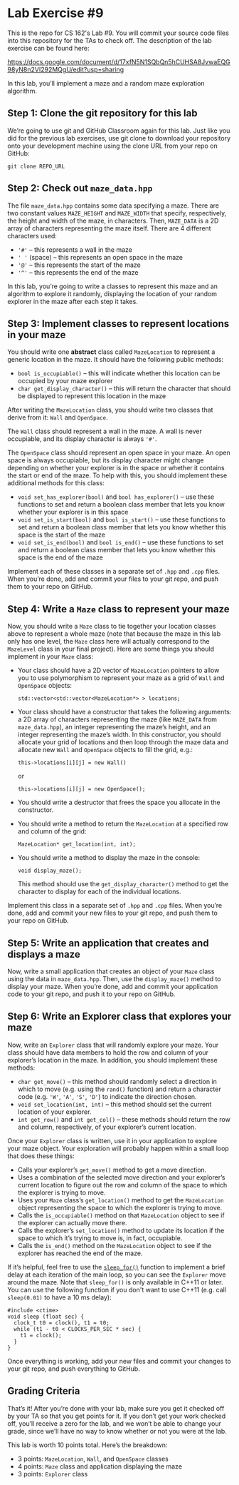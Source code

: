 Lab Exercise #9
===============

This is the repo for CS 162's Lab #9.  You will commit your source code files into this repository for the TAs to check off.  The description of the lab exercise can be found here:

https://docs.google.com/document/d/17xfN5N1SQbQn5hCUHSA8JvwaEQG98yN8n2VI292MQgU/edit?usp=sharing

In this lab, you’ll implement a maze and a random maze exploration algorithm.

## Step 1: Clone the git repository for this lab

We’re going to use git and GitHub Classroom again for this lab.  Just like you did for the previous lab exercises, use git clone to download your repository onto your development machine using the clone URL from your repo on GitHub:
```
git clone REPO_URL
```

## Step 2: Check out `maze_data.hpp`

The file `maze_data.hpp` contains some data specifying a maze.  There are two constant values `MAZE_HEIGHT` and `MAZE_WIDTH` that specify, respectively, the height and width of the maze, in characters.  Then, `MAZE_DATA` is a 2D array of characters representing the maze itself.  There are 4 different characters used:
  * `'#'` – this represents a wall in the maze
  * `' '` (space) – this represents an open space in the maze
  * `'@'` – this represents the start of the maze
  * `'^'` – this represents the end of the maze

In this lab, you’re going to write a classes to represent this maze and an algorithm to explore it randomly, displaying the location of your random explorer in the maze after each step it takes.

## Step 3: Implement classes to represent locations in your maze

You should write one **abstract** class called `MazeLocation` to represent a generic location in the maze.  It should have the following public methods:
  * `bool is_occupiable()` – this will indicate whether this location can be occupied by your maze explorer
  * `char get_display_character()` – this will return the character that should be displayed to represent this location in the maze

After writing the `MazeLocation` class, you should write two classes that derive from it: `Wall` and `OpenSpace`.

The `Wall` class should represent a wall in the maze.  A wall is never occupiable, and its display character is always `'#'`.

The `OpenSpace` class should represent an open space in your maze.  An open space is always occupiable, but its display character might change depending on whether your explorer is in the space or whether it contains the start or end of the maze.  To help with this, you should implement these additional methods for this class:
  * `void set_has_explorer(bool)` and `bool has_explorer()` – use these functions to set and return a boolean class member that lets you know whether your explorer is in this space
  * `void set_is_start(bool)` and `bool is_start()` – use these functions to set and return a boolean class member that lets you know whether this space is the start of the maze
  * `void set_is_end(bool)` and `bool is_end()` – use these functions to set and return a boolean class member that lets you know whether this space is the end of the maze

Implement each of these classes in a separate set of `.hpp` and `.cpp` files.  When you’re done, add and commit your files to your git repo, and push them to your repo on GitHub.

## Step 4: Write a `Maze` class to represent your maze

Now, you should write a `Maze` class to tie together your location classes above to represent a whole maze (note that because the maze in this lab only has one level, the `Maze` class here will actually correspond to the `MazeLevel` class in your final project).  Here are some things you should implement in your `Maze` class:

  * Your class should have a 2D vector of `MazeLocation` pointers to allow you to use polymorphism to represent your maze as a grid of `Wall` and `OpenSpace` objects:
    ```
    std::vector<std::vector<MazeLocation*> > locations;
    ```

  * Your class should have a constructor that takes the following arguments: a 2D array of characters representing the maze (like `MAZE_DATA` from `maze_data.hpp`), an integer representing the maze’s height, and an integer representing the maze’s width.  In this constructor, you should allocate your grid of locations and then loop through the maze data and allocate new `Wall` and `OpenSpace` objects to fill the grid, e.g.:
    ```
    this->locations[i][j] = new Wall()
    ```
    or
    ```
    this->locations[i][j] = new OpenSpace();
    ```

  * You should write a destructor that frees the space you allocate in the constructor.

  * You should write a method to return the `MazeLocation` at a specified row and column of the grid:
    ```
    MazeLocation* get_location(int, int);
    ```

  * You should write a method to display the maze in the console:
    ```
    void display_maze();
    ```
    This method should use the `get_display_character()` method to get the character to display for each of the individual locations.

Implement this class in a separate set of `.hpp` and `.cpp` files.  When you’re done, add and commit your new files to your git repo, and push them to your repo on GitHub.

## Step 5: Write an application that creates and displays a maze

Now, write a small application that creates an object of your `Maze` class using the data in `maze_data.hpp`.  Then, use the `display_maze()` method to display your maze.  When you’re done, add and commit your application code to your git repo, and push it to your repo on GitHub.

## Step 6: Write an Explorer class that explores your maze

Now, write an `Explorer` class that will randomly explore your maze.  Your class should have data members to hold the row and column of your explorer’s location in the maze.  In addition, you should implement these methods:
  * `char get_move()` – this method should randomly select a direction in which to move (e.g. using the `rand()` function) and return a character code (e.g. `'W'`, `'A'`, `'S'`, `'D'`) to indicate the direction chosen.
  * `void set_location(int, int)` – this method should set the current location of your explorer.
  * `int get_row()` and `int get_col()` – these methods should return the row and column, respectively, of your explorer’s current location.

Once your `Explorer` class is written, use it in your application to explore your maze object.  Your exploration will probably happen within a small loop that does these things:
  * Calls your explorer’s `get_move()` method to get a move direction.
  * Uses a combination of the selected move direction and your explorer’s current location to figure out the row and column of the space to which the explorer is trying to move.
  * Uses your `Maze` class’s `get_location()` method to get the `MazeLocation` object representing the space to which the explorer is trying to move.
  * Calls the `is_occupiable()` method on that `MazeLocation` object to see if the explorer can actually move there.
  * Calls the explorer’s `set_location()` method to update its location if the space to which it’s trying to move is, in fact, occupiable.
  * Calls the `is_end()` method on the `MazeLocation` object to see if the explorer has reached the end of the maze.

If it’s helpful, feel free to use the [`sleep_for()`](http://www.cplusplus.com/reference/thread/this_thread/sleep_for/) function to implement a brief delay at each iteration of the main loop, so you can see the `Explorer` move around the maze.  Note that `sleep_for()` is only available in C++11 or later.  You can use the following function if you don't want to use C++11 (e.g. call `sleep(0.01)` to have a 10 ms delay):

```
#include <ctime>
void sleep (float sec) {
  clock_t t0 = clock(), t1 = t0;
  while (t1 - t0 < CLOCKS_PER_SEC * sec) {
    t1 = clock();
  }
}
```

Once everything is working, add your new files and commit your changes to your git repo, and push everything to GitHub.

## Grading Criteria

That’s it!  After you’re done with your lab, make sure you get it checked off by your TA so that you get points for it.  If you don’t get your work checked off, you’ll receive a zero for the lab, and we won’t be able to change your grade, since we’ll have no way to know whether or not you were at the lab.

This lab is worth 10 points total.  Here’s the breakdown:
  * 3 points: `MazeLocation`, `Wall`, and `OpenSpace` classes
  * 4 points: `Maze` class and application displaying the maze
  * 3 points: `Explorer` class
